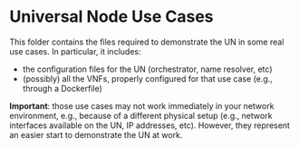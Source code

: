 # Universal Node Use Cases

This folder contains the files required to demonstrate the UN in some real use cases.
In particular, it includes:

  * the configuration files for the UN (orchestrator, name resolver, etc)
  * (possibly) all the VNFs, properly configured for that use case (e.g., through a Dockerfile)

**Important**: those use cases may not work immediately in your network environment, e.g., because of a different  physical setup (e.g., network interfaces available on the UN, IP addresses, etc).
However, they represent an easier start to demonstrate the UN at work.  
